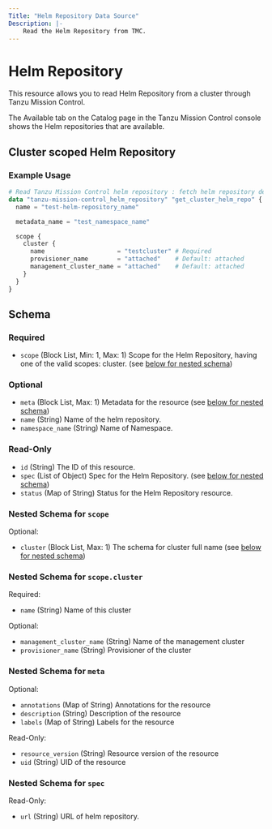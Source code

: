 ```yaml
---
Title: "Helm Repository Data Source"
Description: |-
    Read the Helm Repository from TMC.
---
```


# Helm Repository

This resource allows you to read Helm Repository from a cluster through Tanzu Mission Control.

The Available tab on the Catalog page in the Tanzu Mission Control console shows the Helm repositories that are available.

[Helm]: https://techdocs.broadcom.com/us/en/vmware-tanzu/standalone-components/tanzu-mission-control/1-4/tanzu-mission-control-documentation/tanzumc-using-GUID-2602A6A3-1FDA-4270-A76F-047FBD039ADF.html


## Cluster scoped Helm Repository

### Example Usage

```terraform
# Read Tanzu Mission Control helm repository : fetch helm repository details
data "tanzu-mission-control_helm_repository" "get_cluster_helm_repo" {
  name = "test-helm-repository_name"

  metadata_name = "test_namespace_name"

  scope {
    cluster {
      name                    = "testcluster" # Required
      provisioner_name        = "attached"    # Default: attached
      management_cluster_name = "attached"    # Default: attached
    }
  }
}
```
<!-- schema generated by tfplugindocs -->
## Schema

### Required

- `scope` (Block List, Min: 1, Max: 1) Scope for the Helm Repository, having one of the valid scopes: cluster. (see [below for nested schema](#nestedblock--scope))

### Optional

- `meta` (Block List, Max: 1) Metadata for the resource (see [below for nested schema](#nestedblock--meta))
- `name` (String) Name of the helm repository.
- `namespace_name` (String) Name of Namespace.

### Read-Only

- `id` (String) The ID of this resource.
- `spec` (List of Object) Spec for the Helm Repository. (see [below for nested schema](#nestedatt--spec))
- `status` (Map of String) Status for the Helm Repository resource.

<a id="nestedblock--scope"></a>
### Nested Schema for `scope`

Optional:

- `cluster` (Block List, Max: 1) The schema for cluster full name (see [below for nested schema](#nestedblock--scope--cluster))

<a id="nestedblock--scope--cluster"></a>
### Nested Schema for `scope.cluster`

Required:

- `name` (String) Name of this cluster

Optional:

- `management_cluster_name` (String) Name of the management cluster
- `provisioner_name` (String) Provisioner of the cluster



<a id="nestedblock--meta"></a>
### Nested Schema for `meta`

Optional:

- `annotations` (Map of String) Annotations for the resource
- `description` (String) Description of the resource
- `labels` (Map of String) Labels for the resource

Read-Only:

- `resource_version` (String) Resource version of the resource
- `uid` (String) UID of the resource


<a id="nestedatt--spec"></a>
### Nested Schema for `spec`

Read-Only:

- `url` (String) URL of helm repository.